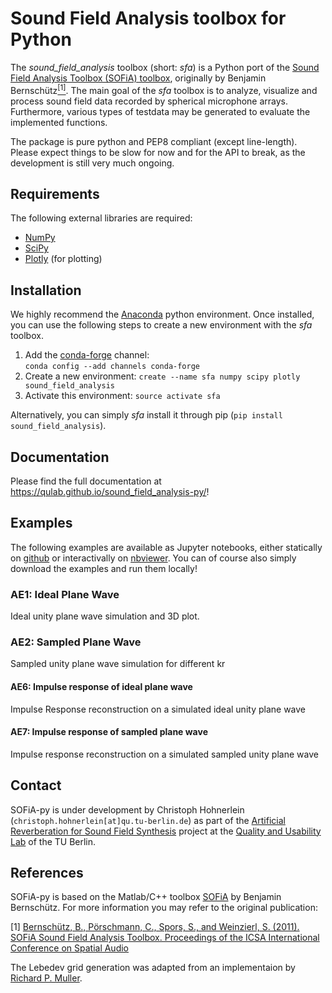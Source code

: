 # Sound Field Analysis toolbox for Python
The *sound_field_analysis* toolbox (short: *sfa*) is a Python port of the [Sound Field Analysis Toolbox (SOFiA) toolbox](http://audiogroup.web.th-koeln.de/SOFiA_wiki/WELCOME.html), originally by Benjamin Bernschütz[<sup>[1]</sup>](#references). The main goal of the *sfa* toolbox is to analyze, visualize and process sound field data recorded by spherical microphone arrays. Furthermore, various types of testdata may be generated to evaluate the implemented functions.

The package is pure python and PEP8 compliant (except line-length). Please expect things to be slow for now and for the API to break, as the development is still very much ongoing.

## Requirements
The following external libraries are required:
- [NumPy](http://www.numpy.org)
- [SciPy](http://www.scipy.org)
- [Plotly](https://plot.ly/python/) (for plotting)

## Installation
We highly recommend the [Anaconda](https://www.continuum.io/downloads) python environment. Once installed, you can use the following steps to create a new environment with the *sfa* toolbox.

1. Add the [conda-forge](https://conda-forge.github.io) channel:  
  `conda config --add channels conda-forge`
2. Create a new environment:
  `create --name sfa numpy scipy plotly sound_field_analysis`
3. Activate this environment:
  `source activate sfa`
 
Alternatively, you can simply *sfa* install it through pip (`pip install sound_field_analysis`).

## Documentation
Please find the full documentation at https://qulab.github.io/sound_field_analysis-py/!

## Examples
The following examples are available as Jupyter notebooks, either statically on [github](examples/) or interactivally on [nbviewer](http://nbviewer.jupyter.org). You can of course also simply download the examples and run them locally!

### AE1: Ideal Plane Wave
Ideal unity plane wave simulation and 3D plot.

### AE2: Sampled Plane Wave
Sampled unity plane wave simulation for different kr

#### AE6: Impulse response of ideal plane wave
Impulse Response reconstruction on a simulated ideal unity plane wave

#### AE7: Impulse response of sampled plane wave
Impulse response reconstruction on a simulated sampled unity plane wave

## Contact
SOFiA-py is under development by Christoph Hohnerlein (`christoph.hohnerlein[at]qu.tu-berlin.de`) as part of the [Artificial Reverberation for Sound Field Synthesis](https://www.qu.tu-berlin.de/menue/forschung/laufende_projekte/artificial_reverberation_for_sound_field_synthesis_dfg/) project at the [Quality and Usability Lab](https://www.qu.tu-berlin.de) of the TU Berlin.

## References
SOFiA-py is based on the Matlab/C++ toolbox [SOFiA](https://github.com/fietew/sofia-toolbox) by Benjamin Bernschütz. For more information you may refer to the original publication:

[1] [Bernschütz, B., Pörschmann, C., Spors, S., and Weinzierl, S. (2011). SOFiA Sound Field Analysis Toolbox. Proceedings of the ICSA International Conference on Spatial Audio](http://spatialaudio.net/sofia-sound-field-analysis-toolbox-2/)

The Lebedev grid generation was adapted from an implementaion by [Richard P. Muller](https://github.com/gabrielelanaro/pyquante/blob/master/Data/lebedev_write.py).
